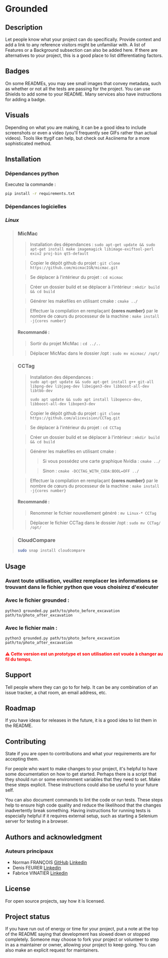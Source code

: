 # Grounded


## Description
Let people know what your project can do specifically. Provide context and add a link to any reference visitors might be unfamiliar with. A list of Features or a Background subsection can also be added here. If there are alternatives to your project, this is a good place to list differentiating factors.

## Badges
On some READMEs, you may see small images that convey metadata, such as whether or not all the tests are passing for the project. You can use Shields to add some to your README. Many services also have instructions for adding a badge.

## Visuals
Depending on what you are making, it can be a good idea to include screenshots or even a video (you'll frequently see GIFs rather than actual videos). Tools like ttygif can help, but check out Asciinema for a more sophisticated method.

## Installation

### Dépendances python
Executez la commande : 
    
```bash
pip install -r requirements.txt
```
### Dépendances logicielles

### _Linux_

>### MicMac
> > Installation des dépendances : `sudo apt-get update && sudo apt-get install make imagemagick libimage-exiftool-perl exiv2 proj-bin qt5-default`
> 
> > Copier le dépôt github du projet : `git clone https://github.com/micmacIGN/micmac.git`  
>
> > Se déplacer à l'intérieur du projet : `cd micmac`  
>
> > Créer un dossier build et se déplacer à l'intérieur : `mkdir build && cd build`
>
> > Générer les makefiles en utilisant cmake : `cmake ../`
>
> > Effectuer la compilation en remplaçant **{cores number}** par le nombre de cœurs du processeur de la machine : `make install -j{cores number}`
>
>#### Recommandé : 
> 
> > Sortir du projet MicMac : `cd ../..`
> 
> > Déplacer MicMac dans le dossier /opt : `sudo mv micmac/ /opt/`

>### CCTag
>
> > Installation des dépendances :  
> > `sudo apt-get update && sudo apt-get install g++ git-all libpng-dev libjpeg-dev libeigen3-dev libboost-all-dev libtbb-dev`
> >
> > `sudo apt update && sudo apt install libopencv-dev, libboost-all-dev libopen3-dev`
> 
> > Copier le dépôt github du projet : `git clone https://github.com/alicevision/CCTag.git`
> 
> > Se déplacer à l'intérieur du projet : `cd CCTag`  
> 
> > Créer un dossier build et se déplacer à l'intérieur : `mkdir build && cd build`
> 
> > Générer les makefiles en utilisant cmake :
> > > Si vous possédez une carte graphique Nvidia : `cmake ../`
> >
> > > Sinon : `cmake -DCCTAG_WITH_CUDA:BOOL=OFF ../`
> 
> > Effectuer la compilation en remplaçant **{cores number}** par le nombre de cœurs du processeur de la machine : `make install -j{cores number}`
> 
>#### Recommandé :
> > Renommer le fichier nouvellement généré : `mv Linux-* CCTag`
> 
> > Déplacer le fichier CCTag dans le dossier /opt : `sudo mv CCTag/ /opt/`


>### CloudCompare
>```bash
>sudo snap install cloudcompare
>```

## Usage

### Avant toute utilisation, veuillez remplacer les informations se trouvant dans le fichier python que vous choisirez d'exécuter


### Avec le fichier grounded :
```commandline
python3 grounded.py path/to/photo_before_excavation path/to/photo_after_excavation
```

### Avec le fichier main :
```commandline
python3 grounded.py path/to/photo_before_excavation path/to/photo_after_excavation
```

#### <span style="color:red">⚠️ Cette version est un prototype et son utilisation est vouée à changer au fil du temps.</span>

## Support
Tell people where they can go to for help. It can be any combination of an issue tracker, a chat room, an email address, etc.

## Roadmap
If you have ideas for releases in the future, it is a good idea to list them in the README.

## Contributing
State if you are open to contributions and what your requirements are for accepting them.

For people who want to make changes to your project, it's helpful to have some documentation on how to get started. Perhaps there is a script that they should run or some environment variables that they need to set. Make these steps explicit. These instructions could also be useful to your future self.

You can also document commands to lint the code or run tests. These steps help to ensure high code quality and reduce the likelihood that the changes inadvertently break something. Having instructions for running tests is especially helpful if it requires external setup, such as starting a Selenium server for testing in a browser.

## Authors and acknowledgment
### Auteurs principaux
- Norman FRANÇOIS [GitHub](https://github.com/Norman-Francois) [Linkedin](https://fr.linkedin.com/in/norman-françois)
- Denis FEURER  [Linkedin](https://fr.linkedin.com/in/denis-feurer-87a7084/fr)
- Fabrice VINATIER [Linkedin](https://fr.linkedin.com/in/fabrice-vinatier-2167ba1b5)

## License
For open source projects, say how it is licensed.

## Project status
If you have run out of energy or time for your project, put a note at the top of the README saying that development has slowed down or stopped completely. Someone may choose to fork your project or volunteer to step in as a maintainer or owner, allowing your project to keep going. You can also make an explicit request for maintainers.
